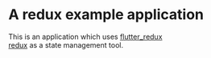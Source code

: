# A redux example application

This is an application which uses [flutter_redux](https://pub.dev/packages/flutter_redux) <br /> [redux](https://pub.dev/packages/redux) as a state management tool.
